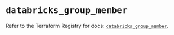 # `databricks_group_member`

Refer to the Terraform Registry for docs: [`databricks_group_member`](https://registry.terraform.io/providers/databricks/databricks/1.93.0/docs/resources/group_member).
